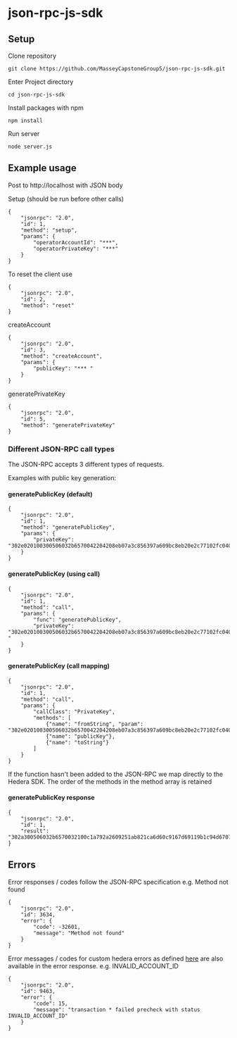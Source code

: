 # json-rpc-js-sdk

## Setup

Clone repository

    git clone https://github.com/MasseyCapstoneGroup5/json-rpc-js-sdk.git

Enter Project directory

    cd json-rpc-js-sdk

Install packages with npm

    npm install

Run server

    node server.js


## Example usage

Post to http://localhost with JSON body

Setup (should be run before other calls)

    {
        "jsonrpc": "2.0",
        "id": 1,
        "method": "setup",
        "params": {
            "operatorAccountId": "***",
            "operatorPrivateKey": "***"
        }
    }

To reset the client use

    {
        "jsonrpc": "2.0",
        "id": 2,
        "method": "reset"
    }

createAccount

    {
        "jsonrpc": "2.0",
        "id": 3,
        "method": "createAccount",
        "params": {
            "publicKey": "*** "
        }
    }

generatePrivateKey

    {
        "jsonrpc": "2.0",
        "id": 5,
        "method": "generatePrivateKey"
    }


### Different JSON-RPC call types
The JSON-RPC accepts 3 different types of requests.

Examples with public key generation:


#### generatePublicKey (default)
    {
        "jsonrpc": "2.0",
        "id": 1,
        "method": "generatePublicKey",
        "params": {
            "privateKey": "302e020100300506032b6570042204208eb07a3c856397a609bc8eb20e2c77102fc0403b418ca50380a3a29f2747a796"
        }
    }
#### generatePublicKey (using call)
    {
        "jsonrpc": "2.0",
        "id": 1,
        "method": "call",
        "params": {
            "func": "generatePublicKey",
            "privateKey": "302e020100300506032b6570042204208eb07a3c856397a609bc8eb20e2c77102fc0403b418ca50380a3a29f2747a796 "
        }
    }
#### generatePublicKey (call mapping)
    {
        "jsonrpc": "2.0",
        "id": 1,
        "method": "call",
        "params": {
            "callClass": "PrivateKey",
            "methods": [
                {"name": "fromString", "param": "302e020100300506032b6570042204208eb07a3c856397a609bc8eb20e2c77102fc0403b418ca50380a3a29f2747a796"},
                {"name": "publicKey"},
                {"name": "toString"}
            ]
        }
    }
If the function hasn't been added to the JSON-RPC we map directly to the Hedera SDK.
The order of the methods in the method array is retained

#### generatePublicKey response
    {
        "jsonrpc": "2.0",
        "id": 1,
        "result": "302a300506032b6570032100c1a792a2609251ab821ca6d60c9167d69119b1c94d67075bd74604d9b1d31872"
    }

## Errors
Error responses / codes follow the JSON-RPC specification e.g. Method not found 

    {
        "jsonrpc": "2.0",
        "id": 3634,
        "error": {
            "code": -32601,
            "message": "Method not found"
        }
    }

Error messages / codes for custom hedera errors as defined
[here](https://github.com/hashgraph/hedera-protobufs/blob/main/services/response_code.proto)
are also available in the error response.
e.g. INVALID_ACCOUNT_ID

    {
        "jsonrpc": "2.0",
        "id": 9463,
        "error": {
            "code": 15,
            "message": "transaction * failed precheck with status INVALID_ACCOUNT_ID"
        }
    }

